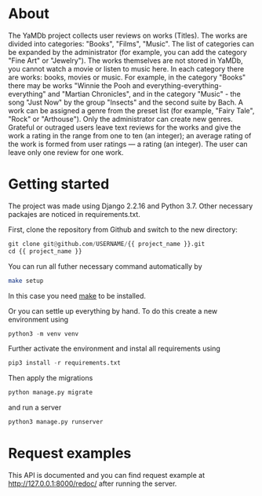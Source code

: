 # About
The YaMDb project collects user reviews on works (Titles). The works are divided into categories: "Books", "Films", "Music". The list of categories can be expanded by the administrator (for example, you can add the category "Fine Art" or "Jewelry").
The works themselves are not stored in YaMDb, you cannot watch a movie or listen to music here.
In each category there are works: books, movies or music. For example, in the category "Books" there may be works "Winnie the Pooh and everything-everything-everything" and "Martian Chronicles", and in the category "Music" - the song "Just Now" by the group "Insects" and the second suite by Bach.
A work can be assigned a genre from the preset list (for example, "Fairy Tale", "Rock" or "Arthouse"). Only the administrator can create new genres.
Grateful or outraged users leave text reviews for the works and give the work a rating in the range from one to ten (an integer); an average rating of the work is formed from user ratings — a rating (an integer). The user can leave only one review for one work.

# Getting started

The project was made using Django 2.2.16 and Python 3.7. Other necessary packajes are noticed in requirements.txt.

First, clone the repository from Github and switch to the new directory:

```PYTHON
git clone git@github.com/USERNAME/{{ project_name }}.git
cd {{ project_name }}
```

You can run all futher necessary command automatically by

```BASH
make setup
```

In this case you need [make](https://makefiletutorial.com/#top) to be installed.

Or you can settle up everything by hand. To do this create a new environment using

```PYTHON
python3 -m venv venv
```

Further activate the environment and instal all requirements using

```PYTHON
pip3 install -r requirements.txt
```

Then apply the migrations

```PYTHON
python manage.py migrate
```

and run a server

```PYTHON
python3 manage.py runserver
```

# Request examples

This API is documented and you can find request example at http://127.0.0.1:8000/redoc/ after running the server.
